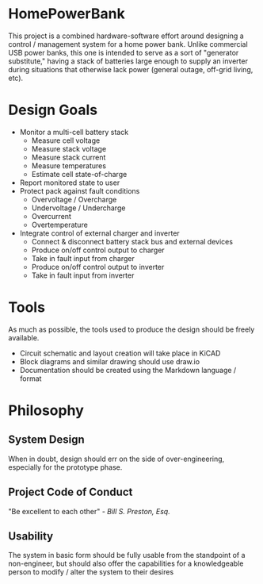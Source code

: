 # HomePowerBank

This project is a combined hardware-software effort around designing a control / management system for a home power bank. Unlike commercial USB power banks, this one is intended to serve as a sort of "generator substitute," having a stack of batteries large enough to supply an inverter during situations that otherwise lack power (general outage, off-grid living, etc).

# Design Goals

- Monitor a multi-cell battery stack
    - Measure cell voltage
    - Measure stack voltage
    - Measure stack current
    - Measure temperatures
    - Estimate cell state-of-charge
- Report monitored state to user
- Protect pack against fault conditions
    - Overvoltage / Overcharge
    - Undervoltage / Undercharge
    - Overcurrent
    - Overtemperature
- Integrate control of external charger and inverter
    - Connect & disconnect battery stack bus and external devices
    - Produce on/off control output to charger
    - Take in fault input from charger
    - Produce on/off control output to inverter
    - Take in fault input from inverter

# Tools

As much as possible, the tools used to produce the design should be freely available.

- Circuit schematic and layout creation will take place in KiCAD
- Block diagrams and similar drawing should use draw.io
- Documentation should be created using the Markdown language / format


# Philosophy

## System Design

When in doubt, design should err on the side of over-engineering, especially for the prototype phase.

## Project Code of Conduct

"Be excellent to each other" *- Bill S. Preston, Esq.*

## Usability

The system in basic form should be fully usable from the standpoint of a non-engineer, but should also offer the capabilities for a knowledgeable person to modify / alter the system to their desires